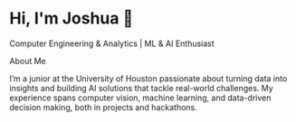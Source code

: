# Hi, I'm Joshua 👋

Computer Engineering & Analytics | ML & AI Enthusiast

About Me

I’m a junior at the University of Houston passionate about turning data into insights and building AI solutions that tackle real-world challenges. My experience spans computer vision, machine learning, and data-driven decision making, both in projects and hackathons.
